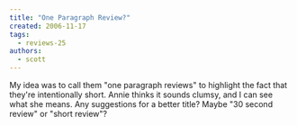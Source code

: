 ```yaml
---
title: "One Paragraph Review?"
created: 2006-11-17
tags: 
  - reviews-25
authors: 
  - scott
---
```


My idea was to call them "one paragraph reviews" to highlight the fact that they're intentionally short. Annie thinks it sounds clumsy, and I can see what she means. Any suggestions for a better title? Maybe "30 second review" or "short review"?

